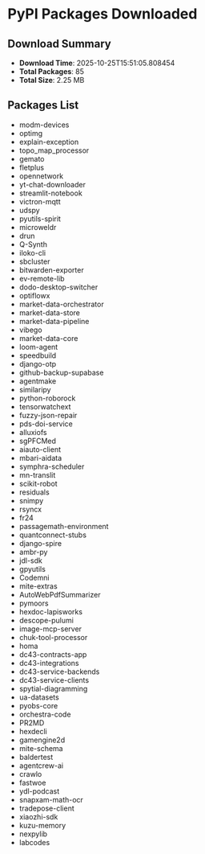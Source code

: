 # PyPI Packages Downloaded

## Download Summary
- **Download Time**: 2025-10-25T15:51:05.808454
- **Total Packages**: 85
- **Total Size**: 2.25 MB

## Packages List
- modm-devices
- optimg
- explain-exception
- topo_map_processor
- gemato
- fletplus
- opennetwork
- yt-chat-downloader
- streamlit-notebook
- victron-mqtt
- udspy
- pyutils-spirit
- microweldr
- drun
- Q-Synth
- iloko-cli
- sbcluster
- bitwarden-exporter
- ev-remote-lib
- dodo-desktop-switcher
- optiflowx
- market-data-orchestrator
- market-data-store
- market-data-pipeline
- vibego
- market-data-core
- loom-agent
- speedbuild
- django-otp
- github-backup-supabase
- agentmake
- similaripy
- python-roborock
- tensorwatchext
- fuzzy-json-repair
- pds-doi-service
- alluxiofs
- sgPFCMed
- aiauto-client
- mbari-aidata
- symphra-scheduler
- mn-translit
- scikit-robot
- residuals
- snimpy
- rsyncx
- fr24
- passagemath-environment
- quantconnect-stubs
- django-spire
- ambr-py
- jdl-sdk
- gpyutils
- Codemni
- mite-extras
- AutoWebPdfSummarizer
- pymoors
- hexdoc-lapisworks
- descope-pulumi
- image-mcp-server
- chuk-tool-processor
- homa
- dc43-contracts-app
- dc43-integrations
- dc43-service-backends
- dc43-service-clients
- spytial-diagramming
- ua-datasets
- pyobs-core
- orchestra-code
- PR2MD
- hexdecli
- gamengine2d
- mite-schema
- baldertest
- agentcrew-ai
- crawlo
- fastwoe
- ydl-podcast
- snapxam-math-ocr
- tradepose-client
- xiaozhi-sdk
- kuzu-memory
- nexpylib
- labcodes

